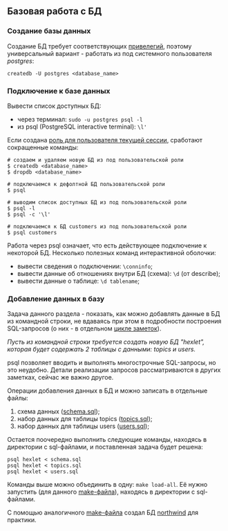 ## Базовая работа с БД

### Создание базы данных

Создание БД требует соответствующих [привелегий](managing_roles.md#Управление-ролями-требования), поэтому универсальный вариант - работать из под системного пользователя _postgres_:
```
createdb -U postgres <database_name>
```

### Подключение к базе данных

Вывести список доступных БД:
- через терминал: `sudo -u postgres psql -l`
- из psql (PostgreSQL interactive terminal): `\l'`

Если создана [роль для пользователя текущей сессии](managing_roles.md#Роль-для-вызова-psql), сработают сокращенные команды:
```
# создаем и удаляем новую БД из под пользовательской роли
$ createdb <database_name>
$ dropdb <database_name>

# подключаемся к дефолтной БД пользовательской роли
$ psql

# выводим список доступных БД из под пользовательской роли
$ psql -l
$ psql -c '\l'

# подключаемся к БД customers из под пользовательской роли
$ psql customers
```

Работа через psql означает, что есть действующее подключение к некоторой БД. Несколько полезных команд интерактивной оболочки:
- вывести сведения о подключении: `\conninfo`;
- вывести данные об отношениях внутри БД (схема): `\d` (от describe);
- вывести данные о таблице: `\d tablename`;

### Добавление данных в базу

Задача данного раздела - показать, как можно добавлять данные в БД из командной строки, не вдаваясь при этом в подробности построения SQL-запросов (о них - в отдельном [цикле заметок](dml.md)).

_Пусть из командной строки требуется создать новую БД "hexlet", которая будет содержать 2 таблицы с данными: topics и users._

psql позволяет вводить и выполнять многострочные SQL-запросы, но это неудобно. Детали реализации запросов рассматриваются в других заметках, сейчас же важно другое.

Операции добавления данных в БД и можно записать в отдельные файлы:
1) схема данных ([schema.sql](hexlet_db/schema.sql));
2) набор данных для таблицы topics ([topics.sql](hexlet_db/topics.sql));
3) набор данных для таблицы users ([users.sql](hexlet_db/users.sql));

Остается поочередно выполнить следующие команды, находясь в директории с sql-файлами, и поставленная задача будет решена:
```
psql hexlet < schema.sql
psql hexlet < topics.sql
psql hexlet < users.sql
```
Команды выше можно объединить в одну: `make load-all`. Её нужно запустить (для данного [make-файла](hexlet_db/Makefile)), находясь в директории с sql-файлами.

С помощью аналогичного [make-файла](northwind_db/Makefile) создал БД [northwind](https://github.com/pthom/northwind_psql) для практики.
